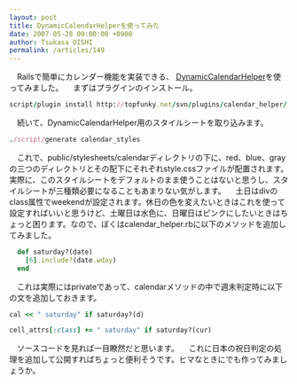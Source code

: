 ```yaml
---
layout: post
title: DynamicCalendarHelperを使ってみた
date: 2007-05-28 00:00:00 +0900
author: Tsukasa OISHI
permalink: /articles/149
---
```


　Railsで簡単にカレンダー機能を実装できる、 [DynamicCalendarHelper](http://wiki.rubyonrails.org/rails/pages/DynamicCalendarHelper)を使ってみました。
　まずはプラグインのインストール。

```ruby
script/plugin install http://topfunky.net/svn/plugins/calendar_helper/
```

　続いて、DynamicCalendarHelper用のスタイルシートを取り込みます。

```ruby
./script/generate calendar_styles
```

　これで、public/stylesheets/calendarディレクトリの下に、red、blue、grayの三つのディレクトリとその配下にそれぞれstyle.cssファイルが配置されます。実際に、このスタイルシートをデフォルトのまま使うことはないと思うし、スタイルシートが三種類必要になることもあまりない気がします。
　土日はdivのclass属性でweekendが設定されます。休日の色を変えたいときはこれを使って設定すればいいと思うけど、土曜日は水色に、日曜日はピンクにしたいときはちょっと困ります。なので、ぼくはcalendar\_helper.rbに以下のメソッドを追加してみました。

```ruby
  def saturday?(date)
    [6].include?(date.wday)
  end
```

　これは実際にはprivateであって、calendarメソッドの中で週末判定時に以下の文を追加しておきます。

```ruby
cal << " saturday" if saturday?(d)
```
```ruby
cell_attrs[:class] += " saturday" if saturday?(cur)
```

　ソースコードを見れば一目瞭然だと思います。
　これに日本の祝日判定の処理を追加して公開すればちょっと便利そうです。ヒマなときにでも作ってみましょうか。

